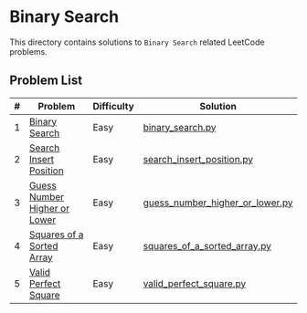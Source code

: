 # Binary Search

This directory contains solutions to `Binary Search` related LeetCode problems.

## Problem List

| # | Problem | Difficulty | Solution |
|---|---------|------------|----------|
| 1 | [Binary Search](https://leetcode.com/problems/binary-search/) | Easy | [binary_search.py](./easy/binary_search.py) |
| 2 | [Search Insert Position](https://leetcode.com/problems/search-insert-position/) | Easy | [search_insert_position.py](./easy/search_insert_position.py) |
| 3 | [Guess Number Higher or Lower](https://leetcode.com/problems/guess-number-higher-or-lower/) | Easy | [guess_number_higher_or_lower.py](./easy/guess_number_higher_or_lower.py) |
| 4 | [Squares of a Sorted Array](https://leetcode.com/problems/squares-of-a-sorted-array/) | Easy | [squares_of_a_sorted_array.py](./easy/squares_of_a_sorted_array.py) |
| 5 | [Valid Perfect Square](https://leetcode.com/problems/valid-perfect-square/) | Easy | [valid_perfect_square.py](./easy/valid_perfect_square.py) |